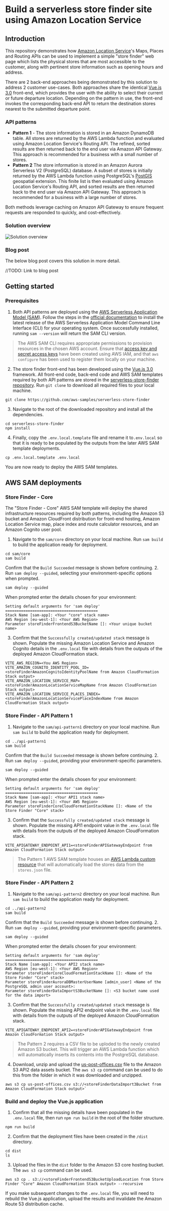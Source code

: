 # Build a serverless store finder site using Amazon Location Service

## Introduction

This repository demonstrates how [Amazon Location Service](https://aws.amazon.com/location/)'s Maps, Places and Routing APIs can be used to implement a simple "store finder" web page which lists the physical stores that are most accessible to the customer, along with pertinent store information such as opening hours and address. 

There are 2 back-end approaches being demonstrated by this solution to address 2 customer use-cases. Both approaches share the identical [Vue.js 3.0](https://vuejs.org/) front-end, which provides the user with the ability to select their current or future departure location. Depending on the pattern in use, the front-end invokes the corresponding back-end API to return the destination stores nearest to the submitted departure point.

### API patterns

- **Pattern 1** - The store information is stored in an Amazon DynamoDB table. All stores are returned by the AWS Lambda function and evaluated using Amazon Location Service's Routing API. The refined, sorted results are then returned back to the end user via Amazon API Gateway. This approach is recommended for a business with a small number of stores.
- **Pattern 2** The store information is stored in an Amazon Aurora Serverless V2 (PostgreSQL) database. A subset of stores is initially returned by the AWS Lambda function using PostgreSQL's [PostGIS](https://postgis.net/) geospatial extension. This finite list is then evaluated using Amazon Location Service's Routing API, and sorted results are then returned back to the end user via Amazon API Gateway. This approach is recommended for a business with a large number of stores.

Both methods leverage caching on Amazon API Gateway to ensure frequent requests are responded to quickly, and cost-effectively. 

### Solution overview

![Solution overview](architecture_diagram_v0.4.png)

### Blog post

The below blog post covers this solution in more detail.

//TODO: Link to blog post

## Getting started

### Prerequisites

1. Both API patterns are deployed using the [AWS Serverless Application Model (SAM)](https://aws.amazon.com/serverless/sam/). Follow the steps in the [official documentation](https://docs.aws.amazon.com/serverless-application-model/latest/developerguide/install-sam-cli.html) to install the latest release of the AWS Serverless Application Model Command Line Interface (CLI) for your operating system.
  Once successfully installed, running `sam --version` will return the SAM CLI version.
  >The AWS SAM CLI requires appropriate permissions to provision resources in the chosen AWS account. Ensure that [access key and secret access keys](https://docs.aws.amazon.com/serverless-application-model/latest/developerguide/prerequisites.html) have been created using AWS IAM, and that `aws configure` has been used to register them locally on your machine.
2. The store finder front-end has been developed using the [Vue.js 3.0](https://vuejs.org/) framework. All front-end code, back-end code and AWS SAM templates required by both API patterns are stored in the [serverless-store-finder repository](https://github.com/aws-samples/serverless-store-finder). Run `git clone` to download all required files to your local machine.
```
git clone https://github.com/aws-samples/serverless-store-finder
```
3. Navigate to the root of the downloaded repository and install all the dependencies.
```
cd serverless-store-finder
npm install
```
4. Finally, copy the `.env.local.template` file and rename it to`.env.local` so that it is ready to be populated by the outputs from the later AWS SAM template deployments.
```
cp .env.local.template .env.local
```
You are now ready to deploy the AWS SAM templates.

## AWS SAM deployments

### Store Finder - Core

The "Store Finder - Core" AWS SAM template will deploy the shared infrastructure resources required by both patterns, including the Amazon S3 bucket and Amazon CloudFront distribution for front-end hosting, Amazon Location Service map, place index and route calculator resources, and an Amazon Cognito user pool. 

1. Navigate to the `sam/core` directory on your local machine. Run `sam build` to build the application ready for deployment. 
```
cd sam/core
sam build
```
  Confirm that the `Build Succeeded` message is shown before continuing.
2. Run `sam deploy --guided`, selecting your environment-specific options when prompted. 
```
sam deploy --guided
```
When prompted enter the details chosen for your environment:
```
Setting default arguments for 'sam deploy'
=========================================
Stack Name [sam-app]: <Your "core" stack name>
AWS Region [eu-west-1]: <Your AWS Region>                                  
Parameter storeFinderFrontendS3BucketName []: <Your unique bucket name>
```
3. Confirm that the `Successfully created/updated stack` message is shown. Populate the missing Amazon Location Service and Amazon Cognito details in the `.env.local` file with details from the outputs of the deployed Amazon CloudFormation stack.
```
VITE_AWS_REGION=<You AWS Region>
VITE_AMAZON_COGNITO_IDENTITY_POOL_ID=<storeFinderAmazonCognitoIdentityPoolName from Amazon CloudFormation Stack output>
VITE_AMAZON_LOCATION_SERVICE_MAP=<storeFinderAmazonLocationServiceMapName from Amazon CloudFormation Stack output>
VITE_AMAZON_LOCATION_SERVICE_PLACES_INDEX=<storeFinderAmazonLocationServicePlaceIndexName from Amazon CloudFormation Stack output>
```

### Store Finder - API Pattern 1

1. Navigate to the `sam/api-pattern1` directory on your local machine. Run `sam build` to build the application ready for deployment.
```
cd ../api-pattern1
sam build
```
Confirm that the `Build Succeeded` message is shown before continuing.
2. Run `sam deploy --guided`, providing your environment-specific parameters.
```
sam deploy --guided
```
When prompted enter the details chosen for your environment:
```
Setting default arguments for 'sam deploy'
=========================================
Stack Name [sam-app]: <Your API1 stack name>
AWS Region [eu-west-1]: <Your AWS Region>
Parameter storeFinderCoreCloudFormationStackName []: <Name of the Store Finder "Core" stack>
```
3. Confirm that the `Successfully created/updated stack` message is shown. Populate the missing API1 endpoint value in the `.env.local` file with details from the outputs of the deployed Amazon CloudFormation stack.
```
VITE_APIGATEWAY_ENDPOINT_API1=<storeFinderAPIGatewayEndpoint from Amazon CloudFormation Stack output>
```
> The Pattern 1 AWS SAM template houses an [AWS Lambda custom resource](https://docs.aws.amazon.com/AWSCloudFormation/latest/UserGuide/template-custom-resources.html) that will automatically load the stores data from the `stores.json` file.

### Store Finder - API Pattern 2

1. Navigate to the `sam/api-pattern2` directory on your local machine. Run `sam build` to build the application ready for deployment.
```
cd ../api-pattern2
sam build
```
Confirm that the `Build Succeeded` message is shown before continuing.
2. Run `sam deploy --guided`, providing your environment-specific parameters.
```
sam deploy --guided
```
When prompted enter the details chosen for your environment:
```
Setting default arguments for 'sam deploy'
=========================================
Stack Name [sam-app]: <Your API2 stack name>
AWS Region [eu-west-1]: <Your AWS Region>
Parameter storeFinderCoreCloudFormationStackName []: <Name of the Store Finder "Core" stack>
Parameter storeFinderAuroraDBMasterUserName [admin_user] <Name of the PostgreSQL admin user account>: 
Parameter storeFinderDataImportS3BucketName []: <S3 bucket name used for the data import>
```
3. Confirm that the `Successfully created/updated stack` message is shown. Populate the missing API2 endpoint value in the `.env.local` file with details from the outputs of the deployed Amazon CloudFormation stack.
```
VITE_APIGATEWAY_ENDPOINT_API2=<storeFinderAPIGatewayEndpoint from Amazon CloudFormation Stack output>
```
> The Pattern 2 requires a CSV file to be uploded to the newly created Amazon S3 bucket. This will trigger an AWS Lambda function which will automatically inserts its contents into the PostgreSQL database.
4. Download, unzip and upload the [us-post-offices.csv](https://dataverse.harvard.edu/dataset.xhtml?persistentId=doi:10.7910/DVN/NUKCNA) file to the Amazon S3 API2 data assets bucket. The `aws s3 cp` command can be used to do this from the folder in which it was downloaded and unzipped.
```
aws s3 cp us-post-offices.csv s3://<storeFinderDataImport3Bucket from Amazon CloudFormation Stack output>`
```

### Build and deploy the Vue.js application

1. Confirm that all the missing details have been populated in the `.env.local` file, then run `npm run build` in the root of the folder structure.
```
npm run build
```
2. Confirm that the deployment files have been created in the `/dist` directory.
```
cd dist
ls
```
3. Upload the files in the `dist` folder to the Amazon S3 core hosting bucket. The `aws s3 cp` command can be used.
```
aws s3 cp . s3://<storeFinderFrontendS3BucketUploadLocation from Store Finder "Core" Amazon CloudFormation Stack output> --recursive
```
If you make subsequent changes to the `.env.local` file, you will need to rebuild the Vue.js application, upload the results and invalidate the Amazon Route 53 distribution cache.